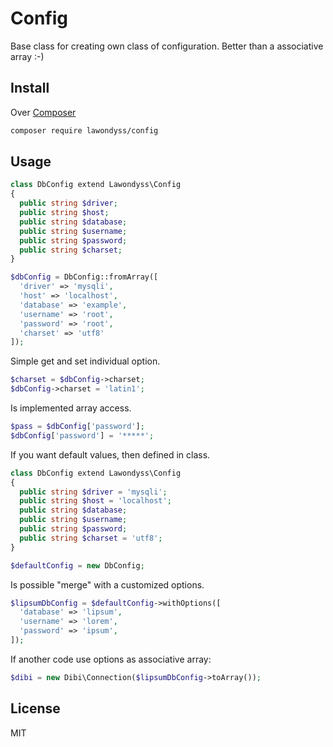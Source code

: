 # Config
Base class for creating own class of configuration. Better than a associative array :-)

## Install
Over [Composer](https://getcomposer.org/)
```bash
composer require lawondyss/config
```

## Usage
```php
class DbConfig extend Lawondyss\Config
{
  public string $driver;
  public string $host;
  public string $database;
  public string $username;
  public string $password;
  public string $charset;
}

$dbConfig = DbConfig::fromArray([
  'driver' => 'mysqli',
  'host' => 'localhost',
  'database' => 'example',
  'username' => 'root',
  'password' => 'root',
  'charset' => 'utf8'
]);
```

Simple get and set individual option.
```php
$charset = $dbConfig->charset;
$dbConfig->charset = 'latin1';
```

Is implemented array access.
```php
$pass = $dbConfig['password']; 
$dbConfig['password'] = '*****';
```

If you want default values, then defined in class.
```php
class DbConfig extend Lawondyss\Config
{
  public string $driver = 'mysqli';
  public string $host = 'localhost';
  public string $database;
  public string $username;
  public string $password;
  public string $charset = 'utf8';
}

$defaultConfig = new DbConfig;
```

Is possible "merge" with a customized options.
```php
$lipsumDbConfig = $defaultConfig->withOptions([
  'database' => 'lipsum',
  'username' => 'lorem',
  'password' => 'ipsum',
]);
```

If another code use options as associative array:
```php
$dibi = new Dibi\Connection($lipsumDbConfig->toArray());
```

## License

MIT
